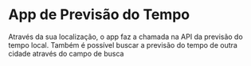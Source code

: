 # App de Previsão do Tempo

Através da sua localização, o app faz a chamada na API da previsão do tempo local. Também é possível buscar a previsão do tempo de outra cidade através do campo de busca
